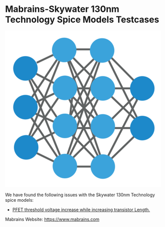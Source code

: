 # Mabrains-Skywater 130nm Technology Spice Models Testcases

![image info](./logo.svg)

We have found the following issues with the Skywater 130nm Technology spice models: 
- [PFET threshold voltage increase while increasing transistor Length.](./pfet_vth_issue/run_tests.ipynb)

Mabrains Website: https://www.mabrains.com













